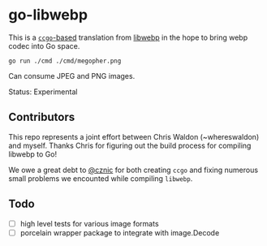 # go-libwebp

This is a [`ccgo`-based](https://pkg.go.dev/modernc.org/ccgo/v3) translation from [libwebp](https://github.com/webmproject/libwebp/)
in the hope to bring webp codec into Go space.

`go run ./cmd ./cmd/megopher.png` 

Can consume JPEG and PNG images.

Status: Experimental

## Contributors

This repo represents a joint effort between Chris Waldon (~whereswaldon) and myself.
Thanks Chris for figuring out the build process for compiling libwebp to Go!

We owe a great debt to [@cznic](https://gitlab.com/cznic) for both creating `ccgo` and fixing numerous small
problems we encounted while compiling `libwebp`.

## Todo

- [ ] high level tests for various image formats
- [ ] porcelain wrapper package to integrate with image.Decode
